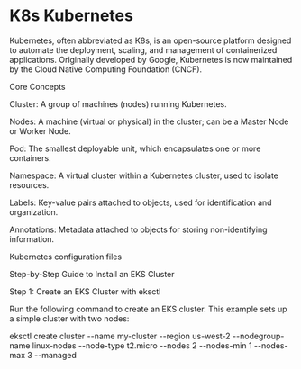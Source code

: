 # K8s Kubernetes

Kubernetes, often abbreviated as K8s, is an open-source platform designed to automate the deployment, scaling, and management of containerized applications. Originally developed by Google, Kubernetes is now maintained by the Cloud Native Computing Foundation (CNCF).

Core Concepts

Cluster: A group of machines (nodes) running Kubernetes.

Nodes: A machine (virtual or physical) in the cluster; can be a Master Node or Worker Node.

Pod: The smallest deployable unit, which encapsulates one or more containers.

Namespace: A virtual cluster within a Kubernetes cluster, used to isolate resources.

Labels: Key-value pairs attached to objects, used for identification and organization.

Annotations: Metadata attached to objects for storing non-identifying information.

Kubernetes configuration files

Step-by-Step Guide to Install an EKS Cluster

Step 1: Create an EKS Cluster with eksctl

Run the following command to create an EKS cluster. This example sets up a simple cluster with two nodes:

eksctl create cluster --name my-cluster --region us-west-2 --nodegroup-name linux-nodes --node-type t2.micro --nodes 2 --nodes-min 1 --nodes-max 3 --managed
